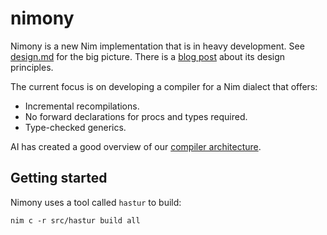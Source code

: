 # nimony

Nimony is a new Nim implementation that is in heavy development. See [design.md](https://github.com/nim-lang/nimony/blob/master/doc/design.md) for the big picture.
There is a [blog post](https://nim-lang.org/araq/nimony.html) about its design principles.

The current focus is on developing a compiler for a Nim dialect that offers:

- Incremental recompilations.
- No forward declarations for procs and types required.
- Type-checked generics.

AI has created a good overview of our [compiler architecture](https://deepwiki.com/nim-lang/nimony).


## Getting started

Nimony uses a tool called `hastur` to build:

```
nim c -r src/hastur build all
```
